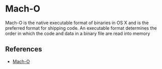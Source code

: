 # Mach-O
Mach-O is the native executable format of binaries in OS X and is the preferred format for shipping code. An executable format determines the order in which the code and data in a binary file are read into memory

## References
- [Mach-O](https://developer.apple.com/library/archive/documentation/Performance/Conceptual/CodeFootprint/Articles/MachOOverview.html)

